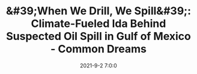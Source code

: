 ---
"title": "&amp;#39;When We Drill, We Spill&amp;#39;: Climate-Fueled Ida Behind Suspected Oil Spill in Gulf of Mexico - Common Dreams"
"date": "2021-9-2 7:0:0"
"feed_name": "GOOGLENEWSDRILLING"
"feed_website": "https://news.google.com/search?q=drilling%2Bincident&hl=en-US&gl=US&ceid=US:en"
"feed_rss": "https://news.google.com/rss/search?q=drilling%2Bincident&hl=en-US&gl=US&ceid=US:en"
"link": "https://www.commondreams.org/news/2021/09/02/when-we-drill-we-spill-climate-fueled-ida-behind-suspected-oil-spill-gulf-mexico"
"file": "_posts/2021-1-1-d872ce424bd6a5c418dd1c6cf39e0f21c35aef0d.md"
"accident": "1"
"drilling": "1"
"dead": "0"
"injured": "0"
---